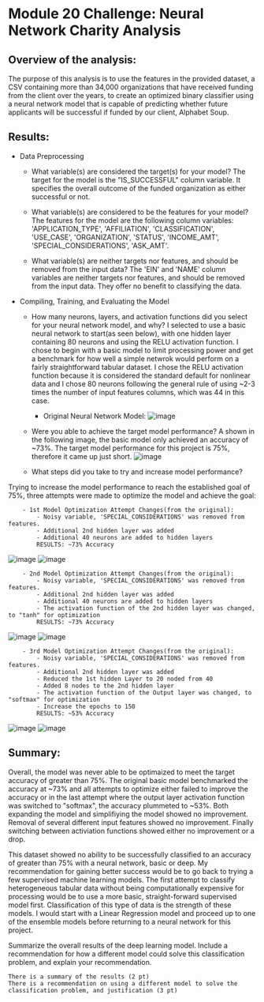 # Module 20 Challenge: Neural Network Charity Analysis

## Overview of the analysis: 
   The purpose of this analysis is to use the features in the provided dataset, a CSV containing more than 34,000 organizations that have received funding from the client over the years, to create an optimized binary classifier using a neural network model that is capable of predicting whether future applicants will be successful if funded by our client, Alphabet Soup.
   

## Results:
- Data Preprocessing
    - What variable(s) are considered the target(s) for your model?
The target for the model is the "IS_SUCCESSFUL" column variable.  It specifies the overall outcome of the funded organization as either successful or not.

    - What variable(s) are considered to be the features for your model?
The features for the model are the following column variables: 'APPLICATION_TYPE', 'AFFILIATION', 'CLASSIFICATION', 'USE_CASE', 'ORGANIZATION', 'STATUS', 'INCOME_AMT', 'SPECIAL_CONSIDERATIONS', 'ASK_AMT'.  
    
    - What variable(s) are neither targets nor features, and should be removed from the input data?
The 'EIN' and 'NAME' column variables are neither targets nor features, and should be removed from the input data.  They offer no benefit to classifying the data.
    
    
- Compiling, Training, and Evaluating the Model
    - How many neurons, layers, and activation functions did you select for your neural network model, and why?
I selected to use a basic neural network to start(as seen below), with one hidden layer containing 80 neurons and using the RELU activation function.  I chose to begin with a basic model to limit processing power and get a benchmark for how well a simple netwrok would perform on a fairly straightforward tabular dataset.  I chose the RELU activation function because it is considered the standard default for nonlinear data and I chose 80 neurons following the general rule of using ~2-3 times the number of input features columns, which was 44 in this case. 
        - Original Neural Network Model:
![image](https://user-images.githubusercontent.com/114360511/221687753-511ca52c-23e4-4bcb-924c-1a12747a98a4.png)

    - Were you able to achieve the target model performance?
A shown in the following image, the basic model only achieved an accuracy of ~73%.  The target model performance for this project is 75%, therefore it came up just short.
![image](https://user-images.githubusercontent.com/114360511/221687803-0df0ba04-00c4-4c18-ae16-0669b6e9d0a9.png)
 
    - What steps did you take to try and increase model performance?
    
Trying to increase the model performance to reach the established goal of 75%, three attempts were made to optimize the model and achieve the goal:

        - 1st Model Optimization Attempt Changes(from the original): 
            - Noisy variable, 'SPECIAL_CONSIDERATIONS' was removed from features.
            - Additional 2nd hidden layer was added
            - Additional 40 neurons are added to hidden layers
            RESULTS: ~73% Accuracy
            
![image](https://user-images.githubusercontent.com/114360511/221686891-269b2a34-f9c4-4084-a781-f49d2fe8a540.png)
![image](https://user-images.githubusercontent.com/114360511/221687653-489e4541-1a2b-4987-9209-14edbd876612.png)

        - 2nd Model Optimization Attempt Changes(from the original):
            - Noisy variable, 'SPECIAL_CONSIDERATIONS' was removed from features.
            - Additional 2nd hidden layer was added
            - Additional 40 neurons are added to hidden layers
            - The activation function of the 2nd hidden layer was changed, to "tanh" for optimization
            RESULTS: ~73% Accuracy
            
![image](https://user-images.githubusercontent.com/114360511/221697763-824829c3-14b6-46e1-b2b3-cfb197fcc85f.png)
![image](https://user-images.githubusercontent.com/114360511/221687120-1f84eaea-10f7-4d39-9ec7-b7ddd50b0e6c.png)

        - 3rd Model Optimization Attempt Changes(from the original):
            - Noisy variable, 'SPECIAL_CONSIDERATIONS' was removed from features.
            - Additional 2nd hidden layer was added
            - Reduced the 1st hidden Layer to 20 noded from 40
            - Added 8 nodes to the 2nd hidden layer
            - The activation function of the Output layer was changed, to "softmax" for optimization
            - Increase the epochs to 150
            RESULTS: ~53% Accuracy
            
![image](https://user-images.githubusercontent.com/114360511/221687406-88c29375-7f37-4c3e-98fc-cbf6ccdd3b49.png)
![image](https://user-images.githubusercontent.com/114360511/221687434-b17bf00d-a53e-427d-8365-9c59350e693a.png)


## Summary: 
Overall, the model was never able to be optimaized to meet the target accuracy of greater than 75%.  The original basic model benchmarked the accuracy at ~73% and all attempts to optimize either failed to improve the accuracy or in the last attempt where the output layer activation function was switched to "softmax", the accuracy plummeted to ~53%.  Both expanding the model and simplifiying the model showed no improvement.  Removal of several different input features showed no improvement.  Finally switching between activiation functions showed either no improvement or a drop.

This dataset showed no ability to be successfully classified to an accuracy of greater than 75% with a neural network, basic or deep.  My recommendation for gaining better success would be to go back to trying a few supervised machine learning models.  The first attempt to classify heterogeneous tabular data without being computationally expensive for processing would be to use a more basic, straight-forward supervised model first.  Classification of this type of data is the strength of these models.  I would start with a Linear Regression model and proceed up to one of the ensemble models before returning to a neural network for this project.


Summarize the overall results of the deep learning model. Include a recommendation for how a different model could solve this classification problem, and explain your recommendation.
    
    There is a summary of the results (2 pt)
    There is a recommendation on using a different model to solve the classification problem, and justification (3 pt)
